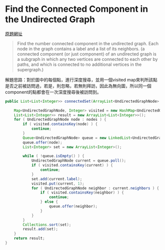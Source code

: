# Find the Connected Component in the Undirected Graph

[原題網址](http://www.lintcode.com/en/problem/find-the-connected-component-in-the-undirected-graph/)

> Find the number connected component in the undirected graph. Each node in the graph contains a label and a list of its neighbors. (a connected component (or just component) of an undirected graph is a subgraph in which any two vertices are connected to each other by paths, and which is connected to no additional vertices in the supergraph.)

解題思路：對於圖中的每個點，進行深度搜尋，並用一個visited map來判所該點是否之前被訪問過，若是，則忽略，若無則拜訪，因此為無向圖，所以同一個component的點都會在一次深度搜尋後被訪問到。

```java
public List<List<Integer>> connectedSet(ArrayList<UndirectedGraphNode> nodes) {
    
    Map<UndirectedGraphNode, Integer> visited = new HashMap<UndirectedGraphNode, Integer>();
    List<List<Integer>> result = new ArrayList<List<Integer>>();
    for ( UndirectedGraphNode node : nodes ) {
        if ( visited.containsKey(node) ) {
            continue;
        }
        Queue<UndirectedGraphNode> queue = new LinkedList<UndirectedGraphNode>();
        queue.offer(node);
        List<Integer> set = new ArrayList<Integer>();
        
        while ( !queue.isEmpty() ) {
            UndirectedGraphNode current = queue.poll();
            if ( visited.containsKey(current) ) {
                continue;
            }
            set.add(current.label);
            visited.put(current, 1);
            for ( UndirectedGraphNode neighbor : current.neighbors ) {
                if ( visited.containsKey(neighbor) ) {
                    continue;
                } else {
                    queue.offer(neighbor);   
                }
            }
        }
        Collections.sort(set);
        result.add(set);
    }
    return result;
}
```
